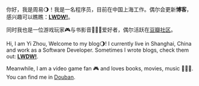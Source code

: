 你好，我是周易🌖！我是一名程序员，目前在中国上海工作。偶尔会更新**博客**，感兴趣可以瞧瞧：**[LWDW!](https://b-sirius.github.io/)**。

同时我也是一位游戏玩家🎮与书影音👩🏻‍🎤爱好者，偶尔活跃在[豆瓣社区](https://www.douban.com/people/121516026/)。

Hi, I am  Yi Zhou, Welcome to my blog🌖! I currently live in Shanghai, China and work as a Software Developer. Sometimes I wrote blogs, check them out: **[LWDW!](https://b-sirius.github.io/)**.

Meanwhile, I am a video game fan 🎮 and loves books, movies, music 👩🏻‍🎤. You can find me in [Douban](https://www.douban.com/people/121516026/).